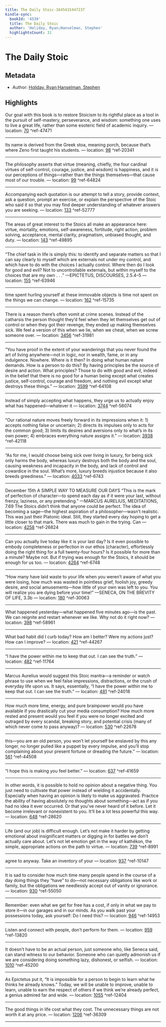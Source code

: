 ```yaml
---
title: The Daily Stoic-1645415447237
kindle-sync:
  bookId: '4539'
  title: The Daily Stoic
  author: 'Holiday, Ryan;Hanselman, Stephen'
  highlightsCount: 31
---
```

# The Daily Stoic
## Metadata
* Author: [Holiday, Ryan;Hanselman, Stephen](None)

## Highlights
Our goal with this book is to restore Stoicism to its rightful place as a tool in the pursuit of self-mastery, perseverance, and wisdom: something one uses to live a great life, rather than some esoteric field of academic inquiry. — location: [70]() ^ref-47471

---
Its name is derived from the Greek stoa, meaning porch, because that’s where Zeno first taught his students. — location: [98]() ^ref-20341

---
The philosophy asserts that virtue (meaning, chiefly, the four cardinal virtues of self-control, courage, justice, and wisdom) is happiness, and it is our perceptions of things—rather than the things themselves—that cause most of our trouble. — location: [99]() ^ref-64824

---
Accompanying each quotation is our attempt to tell a story, provide context, ask a question, prompt an exercise, or explain the perspective of the Stoic who said it so that you may find deeper understanding of whatever answers you are seeking. — location: [133]() ^ref-52777

---
The areas of great interest to the Stoics all make an appearance here: virtue, mortality, emotions, self-awareness, fortitude, right action, problem solving, acceptance, mental clarity, pragmatism, unbiased thought, and duty. — location: [143]() ^ref-49895

---
“The chief task in life is simply this: to identify and separate matters so that I can say clearly to myself which are externals not under my control, and which have to do with the choices I actually control. Where then do I look for good and evil? Not to uncontrollable externals, but within myself to the choices that are my own . . .” —EPICTETUS, DISCOURSES, 2.5.4–5 — location: [155]() ^ref-63946

---
time spent hurling yourself at these immovable objects is time not spent on the things we can change. — location: [162]() ^ref-15735

---
There is a reason there’s often vomit at crime scenes. Instead of the catharsis the person thought they’d feel when they let themselves get out of control or when they got their revenge, they ended up making themselves sick. We feel a version of this when we lie, when we cheat, when we screw someone over. — location: [3456]() ^ref-31981

---
“You have proof in the extent of your wanderings that you never found the art of living anywhere—not in logic, nor in wealth, fame, or in any indulgence. Nowhere. Where is it then? In doing what human nature demands. How is a person to do this? By having principles be the source of desire and action. What principles? Those to do with good and evil, indeed in the belief that there is no good for a human being except what creates justice, self-control, courage and freedom, and nothing evil except what destroys these things.” — location: [3599]() ^ref-64108

---
Instead of simply accepting what happens, they urge us to actually enjoy what has happened—whatever it — location: [3744]() ^ref-56074

---
“Our rational nature moves freely forward in its impressions when it: 1) accepts nothing false or uncertain; 2) directs its impulses only to acts for the common good; 3) limits its desires and aversions only to what’s in its own power; 4) embraces everything nature assigns it.” — location: [3938]() ^ref-42118

---
“As for me, I would choose being sick over living in luxury, for being sick only harms the body, whereas luxury destroys both the body and the soul, causing weakness and incapacity in the body, and lack of control and cowardice in the soul. What’s more, luxury breeds injustice because it also breeds greediness.” — location: [4033]() ^ref-6743

---
December 15th A SIMPLE WAY TO MEASURE OUR DAYS “This is the mark of perfection of character—to spend each day as if it were your last, without frenzy, laziness, or any pretending.” —MARCUS AURELIUS, MEDITATIONS, 7.69 The Stoics didn’t think that anyone could be perfect. The idea of becoming a sage—the highest aspiration of a philosopher—wasn’t realistic. This was just their Platonic ideal. Still, they started every day hoping to get a little closer to that mark. There was much to gain in the trying. Can — location: [4258]() ^ref-26824

---
Can you actually live today like it is your last day? Is it even possible to embody completeness or perfection in our ethos (character), effortlessly doing the right thing for a full twenty-four hours? Is it possible for more than a minute? Maybe not. But if trying was enough for the Stoics, it should be enough for us too. — location: [4264]() ^ref-6748

---
“How many have laid waste to your life when you weren’t aware of what you were losing, how much was wasted in pointless grief, foolish joy, greedy desire, and social amusements—how little of your own was left to you. You will realize you are dying before your time!” —SENECA, ON THE BREVITY OF LIFE, 3.3b — location: [180]() ^ref-30063

---
What happened yesterday—what happened five minutes ago—is the past. We can reignite and restart whenever we like. Why not do it right now? — location: [398]() ^ref-58961

---
What bad habit did I curb today? How am I better? Were my actions just? How can I improve? — location: [421]() ^ref-44267

---
“I have the power within me to keep that out. I can see the truth.” — location: [482]() ^ref-11764

---
Marcus Aurelius would suggest this Stoic mantra—a reminder or watch phrase to use when we feel false impressions, distractions, or the crush of everyday life upon us. It says, essentially, “I have the power within me to keep that out. I can see the truth.” — location: [481]() ^ref-24018

---
How much more time, energy, and pure brainpower would you have available if you drastically cut your media consumption? How much more rested and present would you feel if you were no longer excited and outraged by every scandal, breaking story, and potential crisis (many of which never come to pass anyway)? — location: [530]() ^ref-22678

---
this—you are an old person, you won’t let yourself be enslaved by this any longer, no longer pulled like a puppet by every impulse, and you’ll stop complaining about your present fortune or dreading the future.” — location: [561]() ^ref-44508

---
“I hope this is making you feel better.” — location: [637]() ^ref-41659

---
In other words, it is possible to hold no opinion about a negative thing. You just need to cultivate that power instead of wielding it accidentally. Especially when having an opinion is likely to make us aggravated. Practice the ability of having absolutely no thoughts about something—act as if you had no idea it ever occurred. Or that you’ve never heard of it before. Let it become irrelevant or nonexistent to you. It’ll be a lot less powerful this way. — location: [648]() ^ref-28620

---
Life (and our job) is difficult enough. Let’s not make it harder by getting emotional about insignificant matters or digging in for battles we don’t actually care about. Let’s not let emotion get in the way of kathêkon, the simple, appropriate actions on the path to virtue. — location: [739]() ^ref-8991

---

agree to anyway. Take an inventory of your — location: [937]() ^ref-10147

---
It is sad to consider how much time many people spend in the course of a day doing things they “have” to do—not necessary obligations like work or family, but the obligations we needlessly accept out of vanity or ignorance. — location: [930]() ^ref-55050

---
Remember: even what we get for free has a cost, if only in what we pay to store it—in our garages and in our minds. As you walk past your possessions today, ask yourself: Do I need this? — location: [946]() ^ref-14953

---
Listen and connect with people, don’t perform for them. — location: [959]() ^ref-13820

---
It doesn’t have to be an actual person, just someone who, like Seneca said, can stand witness to our behavior. Someone who can quietly admonish us if we are considering doing something lazy, dishonest, or selfish. — location: [1010]() ^ref-45200

---
As Epictetus put it, “It is impossible for a person to begin to learn what he thinks he already knows.” Today, we will be unable to improve, unable to learn, unable to earn the respect of others if we think we’re already perfect, a genius admired far and wide. — location: [1055]() ^ref-12404

---

The good things in life cost what they cost. The unnecessary things are not worth it at any price. — location: [1206]() ^ref-36309

---
